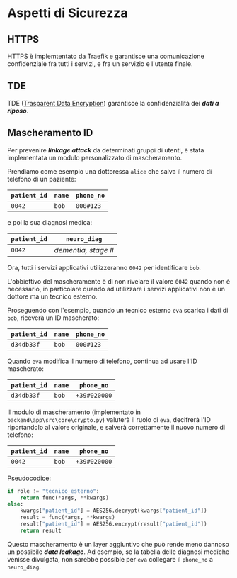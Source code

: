 # Aspetti di Sicurezza

## HTTPS

HTTPS è implemtentato da Traefik e garantisce una comunicazione confidenziale fra tutti i servizi, e fra un servizio e l'utente finale.

## TDE

TDE ([Trasparent Data Encryption](https://www.percona.com/blog/transparent-data-encryption-tde/)) garantisce la confidenzialità dei ***dati a riposo***.

## Mascheramento ID

Per prevenire ***linkage attack*** da determinati gruppi di utenti, è stata implementata un modulo personalizzato di mascheramento.

Prendiamo come esempio una dottoressa `alice` che salva il numero di telefono di un paziente:

|`patient_id`|`name`|`phone_no`|
|-|-|-|
|`0042`|`bob`|`000#123`|

e poi la sua diagnosi medica:

|`patient_id`|`neuro_diag`|
|-|-|
|`0042`|*dementia, stage II*|

Ora, tutti i servizi applicativi utilizzeranno `0042` per identificare `bob`.

L'obbiettivo del mascheramente è di non rivelare il valore `0042` quando non è necessario, in particolare quando ad utilizzare i servizi applicativi non è un dottore ma un tecnico esterno.

Proseguendo con l'esempio, quando un tecnico esterno `eva` scarica i dati di `bob`, riceverà un ID mascherato:

|`patient_id`|`name`|`phone_no`|
|-|-|-|
|`d34db33f`|`bob`|`000#123`|

Quando `eva` modifica il numero di telefono, continua ad usare l'ID mascherato:

|`patient_id`|`name`|`phone_no`|
|-|-|-|
|`d34db33f`|`bob`|`+39#020000`|

Il modulo di mascheramento (implementato in `backend\app\src\core\crypto.py`) valuterà il ruolo di `eva`, decifrerà l'ID riportandolo al valore originale, e salverà correttamente il nuovo numero di telefono:

|`patient_id`|`name`|`phone_no`|
|-|-|-|
|`0042`|`bob`|`+39#020000`|

Pseudocodice:

```py
if role != "tecnico_esterno":
    return func(*args, **kwargs)
else:
    kwargs["patient_id"] = AES256.decrypt(kwargs["patient_id"])
    result = func(*args, **kwargs)
    result["patient_id"] = AES256.encrypt(result["patient_id"])
    return result
```

Questo mascheramento è un layer aggiuntivo che può rende meno dannoso un possibile ***data leakage***. Ad esempio, se la tabella delle diagnosi mediche venisse divulgata, non sarebbe possible per `eva` collegare il `phone_no` a `neuro_diag`.
